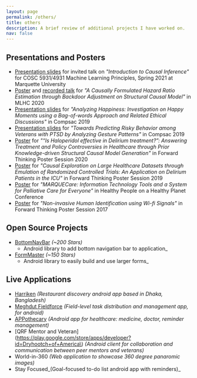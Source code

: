 ```yaml
---
layout: page
permalink: /others/
title: others
description: A brief review of additional projects I have worked on.
nav: false
---
```


## Presentations and Posters

- [Presentation slides](/assets/pdf/causal_inference_invited_talk_spring2021.pdf) for invited talk on _"Introduction to Causal Inference"_ for COSC 5931/4931 Machine Learning Principles, Spring 2021 at Marquette University
- [Poster](/assets/pdf/ML4HC_causal_hr_estimation.pdf) and [recorded talk](https://youtu.be/SNuG2SJR-nc) for _"A Causally Formulated Hazard Ratio Estimation through Backdoor Adjustment on Structural Causal Model"_ in MLHC 2020
- [Presentation slides](/assets/pdf/compsac_2019_HappyDB.pdf) for _"Analyzing Happiness: Investigation on Happy Moments using a Bag-of-words Approach and Related Ethical Discussions"_ in Compsac 2019
- [Presentation slides](/assets/pdf/compsac_2019_ipeer.pdf) for _"Towards Predicting Risky Behavior among Veterans with PTSD by Analyzing Gesture Patterns"_ in Compsac 2019
- [Poster](/assets/pdf/forward_thinking_prior_knowledge.pdf) for _"“Is Haloperidol effective in Delirium treatment?”: Answering Treatment and Policy Controversies in Healthcare through Prior Knowledge-driven Structural Causal Model Generation"_ in Forward Thinking Poster Session 2020
- [Poster](/assets/pdf/forward_thinking_causal_inference.pdf) for _"Causal Exploration on Large Healthcare Datasets through Emulation of Randomized Controlled Trials: An Application on Delirium Patients in the ICU"_ in Forward Thinking Poster Session 2019
- [Poster](/assets/pdf/marquee_care.pdf) for _"MARQUECare: Information Technology Tools and a System for Palliative Care for Everyone"_ in Healthy People on a Healthy Planet Conference
- [Poster](/assets/pdf/forward_thinking_wifi.pdf) for _"Non-invasive Human Identification using Wi-fi Signals"_ in Forward Thinking Poster Session 2017

## Open Source Projects

- [BottomNavBar](https://github.com/adib2149/BottomNavBar) _(~200 Stars)_
  - Android library to add bottom navigation bar to application_
- [FormMaster](https://github.com/adib2149/FormMaster) _(~150 Stars)_
  - Android library to easily build and use larger forms_

## Live Applications

- [Harriken](https://www.crunchbase.com/organization/harriken) _(Restaurant discovery android app based in Dhaka, Bangladesh)_
- [Meghdut Fieldforce](https://web.archive.org/web/20240312192900/https://futurestartup.com/2016/11/25/meghdut-launches-fieldforce/) _(Field-level task distribution and management app, for android)_
- [APPothecary](https://play.google.com/store/apps/details?id=com.renata_ltd.android) _(Android app for healthcare: medicine, doctor, reminder management)_
- [QRF Mentor and Veteran](https://play.google.com/store/apps/developer?id=Dryhootch+of+America\) _(Android client for collaboration and communication between peer mentors and veterans)_
- World-in-360 _(Web application to showcase 360 degree panaromic images)_
- Stay Focused_(Goal-focused to-do list android app with reminders)_
